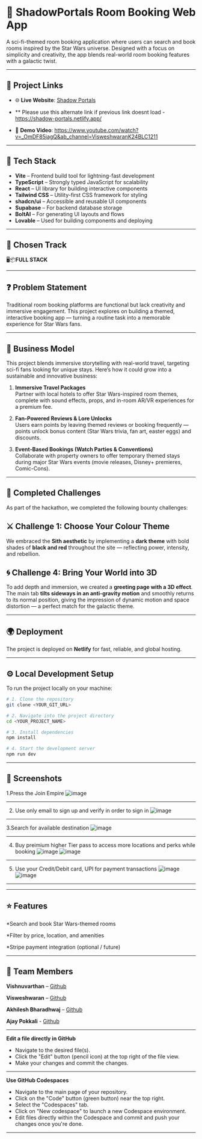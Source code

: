 
# 🌌 ShadowPortals Room Booking Web App

A sci-fi-themed room booking application where users can search and book rooms inspired by the Star Wars universe. Designed with a focus on simplicity and creativity, the app blends real-world room booking features with a galactic twist.

---

## 🔗 Project Links

- 🌐 **Live Website**: [Shadow Portals](https://shadowportals.netlify.app/)
- ** Please use this alternate link if previous link doesnt load - https://shadow-portals.netlify.app/
                       
- 🎥 **Demo Video**: https://www.youtube.com/watch?v=_OmDF85jagQ&ab_channel=VisweshwaranK24BLC1211


---
## 🧰 Tech Stack

- **Vite** – Frontend build tool for lightning-fast development  
- **TypeScript** – Strongly typed JavaScript for scalability  
- **React** – UI library for building interactive components  
- **Tailwind CSS** – Utility-first CSS framework for styling  
- **shadcn/ui** – Accessible and reusable UI components
- **Supabase** – For backend database storage
- **BoltAI** – For generating UI layouts and flows
- **Lovable** – Used for building components and deploying
---
## 🤖 Chosen Track 
🖥️📦**FULL STACK**

---
## ❓ Problem Statement

Traditional room booking platforms are functional but lack creativity and immersive engagement. This project explores on building a themed, interactive booking app — turning a routine task into a memorable experience for Star Wars fans.

---
## 💼 Business Model

This project blends immersive storytelling with real-world travel, targeting sci-fi fans looking for unique stays. Here’s how it could grow into a sustainable and innovative business:

1. **Immersive Travel Packages**  
   Partner with local hotels to offer Star Wars-inspired room themes, complete with sound effects, props, and in-room AR/VR experiences for a premium fee.

2. **Fan-Powered Reviews & Lore Unlocks**  
   Users earn points by leaving themed reviews or booking frequently — points unlock bonus content (Star Wars trivia, fan art, easter eggs) and discounts.

3. **Event-Based Bookings (Watch Parties & Conventions)**  
   Collaborate with property owners to offer temporary themed stays during major Star Wars events (movie releases, Disney+ premieres, Comic-Cons).

---

## 🏅 Completed Challenges

As part of the hackathon, we completed the following bounty challenges:

## ⚔ Challenge 1: Choose Your Colour Theme
We embraced the **Sith aesthetic** by implementing a **dark theme** with bold shades of **black and red** throughout the site — reflecting power, intensity, and rebellion.

## 🌀 Challenge 4: Bring Your World into 3D
To add depth and immersion, we created a **greeting page with a 3D effect**. The main tab **tilts sideways in an anti-gravity motion** and smoothly returns to its normal position, giving the impression of dynamic motion and space distortion — a perfect match for the galactic theme.

---
## 🌍 Deployment

The project is deployed on **Netlify** for fast, reliable, and global hosting.  


---

## ⚙️ Local Development Setup

To run the project locally on your machine:

```bash
# 1. Clone the repository
git clone <YOUR_GIT_URL>

# 2. Navigate into the project directory
cd <YOUR_PROJECT_NAME>

# 3. Install dependencies
npm install

# 4. Start the development server
npm run dev
```

---
## 📸 Screenshots
1.Press the Join Empire
 ![image](https://github.com/user-attachments/assets/e0e142d5-d31b-48e3-8e91-87e54ee2862c)

---
2. Use only email to sign up and verify in order to sign in
![image](https://github.com/user-attachments/assets/af34f008-840d-44df-9c2d-457c3a5ed15e)

---
3.Search for available destination
![image](https://github.com/user-attachments/assets/6efa126a-4b5e-4658-9354-f682cb6f5315)

---
4. Buy preimium higher Tier pass to access more locations and perks while booking
   ![image](https://github.com/user-attachments/assets/f323140b-2055-49f0-bc82-471ad2d47b7b)
   ![image](https://github.com/user-attachments/assets/6940738e-a700-4149-a697-10ab9450df60)

---
5. Use your Credit/Debit card, UPI for payment transactions
![image](https://github.com/user-attachments/assets/a5ba9db8-8020-40db-af8e-8a6bd0078fa4)
![image](https://github.com/user-attachments/assets/0f4673b9-c883-4179-84cc-eded72c541c3)


---




---

## ⭐ Features

*Search and book Star Wars-themed rooms

*Filter by price, location, and amenities

*Stripe payment integration (optional / future)

---
## 👥 Team Members

**Vishnuvarthan**       –  [Github](https://github.com/Vishnuvarthan2006)

**Visweshwaran**        –  [Github](https://github.com/vizarrd)

**Akhilesh Bharadhwaj** –  [Github](https://github.com/Akhilesh4444)

**Ajay Pokkali**        -  [Github](https://github.com/Ajaypokkali)

---





**Edit a file directly in GitHub**

- Navigate to the desired file(s).
- Click the "Edit" button (pencil icon) at the top right of the file view.
- Make your changes and commit the changes.
  
---

**Use GitHub Codespaces**

- Navigate to the main page of your repository.
- Click on the "Code" button (green button) near the top right.
- Select the "Codespaces" tab.
- Click on "New codespace" to launch a new Codespace environment.
- Edit files directly within the Codespace and commit and push your changes once you're done.

---  


